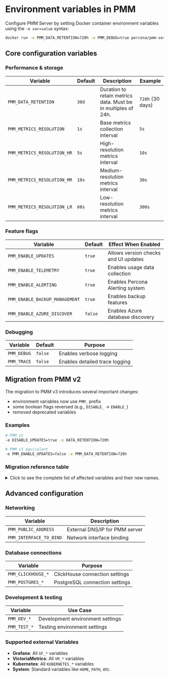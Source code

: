 # Environment variables in PMM

Configure PMM Server by setting Docker container environment variables using the `-e var=value` syntax:

```bash
docker run -e PMM_DATA_RETENTION=720h -e PMM_DEBUG=true percona/pmm-server:3
```

## Core configuration variables

### Performance & storage

| Variable | Default | Description | Example |
|----------|---------|-------------|----------|
| `PMM_DATA_RETENTION` | `30d` | Duration to retain metrics data. Must be in multiples of 24h. | `720h` (30 days) |
| `PMM_METRICS_RESOLUTION` | `1s` | Base metrics collection interval | `5s` |
| `PMM_METRICS_RESOLUTION_HR` | `5s` | High-resolution metrics interval | `10s` |
| `PMM_METRICS_RESOLUTION_MR` | `10s` | Medium-resolution metrics interval | `30s` |
| `PMM_METRICS_RESOLUTION_LR` | `60s` | Low-resolution metrics interval | `300s` |

### Feature flags

| Variable | Default | Effect When Enabled |
|----------|---------|-------------------|
| `PMM_ENABLE_UPDATES` | `true` | Allows version checks and UI updates |
| `PMM_ENABLE_TELEMETRY` | `true` | Enables usage data collection |
| `PMM_ENABLE_ALERTING` | `true` | Enables Percona Alerting system |
| `PMM_ENABLE_BACKUP_MANAGEMENT` | `true` | Enables backup features |
| `PMM_ENABLE_AZURE_DISCOVER` | `false` | Enables Azure database discovery |

### Debugging

| Variable | Default | Purpose |
|----------|---------|---------|
| `PMM_DEBUG` | `false` | Enables verbose logging |
| `PMM_TRACE` | `false` | Enables detailed trace logging |

## Migration from PMM v2

The migration to PMM v3 introduces several important changes:

- environment variables now use `PMM_` prefix
- some boolean flags reversed (e.g., `DISABLE_` → `ENABLE_`)
- removed deprecated variables

### Examples

```bash
# PMM v2
-e DISABLE_UPDATES=true -e DATA_RETENTION=720h

# PMM v3 equivalent
-e PMM_ENABLE_UPDATES=false -e PMM_DATA_RETENTION=720h
```

### Migration reference table

<details>
<summary>Click to see the complete list of affected variables and their new names.</summary>

## Core variables

| PMM 2 | PMM 3 | Comments |
|-------|-------|----------|
| `DATA_RETENTION` | `PMM_DATA_RETENTION` | |
| `DISABLE_ALERTING` | `PMM_ENABLE_ALERTING` | |
| `DISABLE_UPDATES` | `PMM_ENABLE_UPDATES` | |
| `DISABLE_TELEMETRY` | `PMM_ENABLE_TELEMETRY` | |
| `DISABLE_BACKUP_MANAGEMENT` | `PMM_ENABLE_BACKUP_MANAGEMENT` | Note the reverted boolean |
| `ENABLE_AZUREDISCOVER` | `PMM_ENABLE_AZURE_DISCOVER` | |
| `ENABLE_RBAC` | `PMM_ENABLE_ACCESS_CONTROL` | |
| `LESS_LOG_NOISE` | | Removed in PMM v3 |

#### Metrics configuration

| PMM 2 | PMM 3 | Comments |
|-------|-------|----------|
| `METRICS_RESOLUTION` | `PMM_METRICS_RESOLUTION` | |
| `METRICS_RESOLUTION_HR` | `PMM_METRICS_RESOLUTION_HR` | |
| `METRICS_RESOLUTION_LR` | `PMM_METRICS_RESOLUTION_LR` | |
| `METRICS_RESOLUTION_MR` | `PMM_METRICS_RESOLUTION_MR` | |

#### Authentication & platform

| PMM 2 | PMM 3 | Comments |
|-------|-------|----------|
| `OAUTH_PMM_CLIENT_ID` | `PMM_DEV_OAUTH_CLIENT_ID` | |
| `OAUTH_PMM_CLIENT_SECRET` | `PMM_DEV_OAUTH_CLIENT_SECRET` | |
| `PERCONA_PLATFORM_API_TIMEOUT` | `PMM_DEV_PERCONA_PLATFORM_API_TIMEOUT` | |
| `PERCONA_TEST_PLATFORM_ADDRESS` | `PMM_DEV_PERCONA_PLATFORM_ADDRESS` | |
| `PERCONA_TEST_PLATFORM_INSECURE` | `PMM_DEV_PERCONA_PLATFORM_INSECURE` | |
| `PERCONA_TEST_PLATFORM_PUBLIC_KEY` | `PMM_DEV_PERCONA_PLATFORM_PUBLIC_KEY` | |

#### ClickHouse configuration

| PMM 2 | PMM 3 | Comments |
|-------|-------|----------|
| `PERCONA_TEST_PMM_CLICKHOUSE_ADDR` | `PMM_CLICKHOUSE_ADDR` | |
| `PERCONA_TEST_PMM_CLICKHOUSE_DATABASE` | `PMM_CLICKHOUSE_DATABASE` | |
| `PERCONA_TEST_PMM_CLICKHOUSE_DATASOURCE` | `PMM_CLICKHOUSE_DATASOURCE` | |
| `PERCONA_TEST_PMM_CLICKHOUSE_HOST` | `PMM_CLICKHOUSE_HOST` | |
| `PERCONA_TEST_PMM_CLICKHOUSE_PORT` | `PMM_CLICKHOUSE_PORT` | |
| `PERCONA_TEST_PMM_DISABLE_BUILTIN_CLICKHOUSE` | `PMM_DISABLE_BUILTIN_CLICKHOUSE` | |
| `PERCONA_TEST_PMM_CLICKHOUSE_BLOCK_SIZE` | | Removed in PMM v3, because of new clickhouse version |
| `PERCONA_TEST_PMM_CLICKHOUSE_POOL_SIZE` | | Removed in PMM v3, because of new clickhouse version |

#### PostgreSQL configuration

| PMM 2 | PMM 3 | Comments |
|-------|-------|----------|
| `PERCONA_TEST_POSTGRES_ADDR` | `PMM_POSTGRES_ADDR` | |
| `PERCONA_TEST_POSTGRES_DBNAME` | `PMM_POSTGRES_DBNAME` | |
| `PERCONA_TEST_POSTGRES_USERNAME` | `PMM_POSTGRES_USERNAME` | |
| `PERCONA_TEST_POSTGRES_DBPASSWORD` | `PMM_POSTGRES_DBPASSWORD` | |
| `PERCONA_TEST_POSTGRES_SSL_CA_PATH` | `PMM_POSTGRES_SSL_CA_PATH` | |
| `PERCONA_TEST_POSTGRES_SSL_CERT_PATH` | `PMM_POSTGRES_SSL_CERT_PATH` | |
| `PERCONA_TEST_POSTGRES_SSL_KEY_PATH` | `PMM_POSTGRES_SSL_KEY_PATH` | |
| `PERCONA_TEST_POSTGRES_SSL_MODE` | `PMM_POSTGRES_SSL_MODE` | |
| `PERCONA_TEST_PMM_DISABLE_BUILTIN_POSTGRES` | `PMM_DISABLE_BUILTIN_POSTGRES` | |

#### Telemetry & development

| PMM 2 | PMM 3 | Comments |
|-------|-------|----------|
| `PMM_TEST_TELEMETRY_DISABLE_SEND` | `PMM_DEV_TELEMETRY_DISABLE_SEND` | |
| `PERCONA_TEST_TELEMETRY_DISABLE_START_DELAY` | `PMM_DEV_TELEMETRY_DISABLE_START_DELAY` | |
| `PMM_TEST_TELEMETRY_FILE` | `PMM_DEV_TELEMETRY_FILE` | |
| `PERCONA_TEST_TELEMETRY_HOST` | `PMM_DEV_TELEMETRY_HOST` | |
| `PERCONA_TEST_TELEMETRY_INTERVAL` | `PMM_DEV_TELEMETRY_INTERVAL` | |
| `PERCONA_TEST_TELEMETRY_RETRY_BACKOFF` | `PMM_DEV_TELEMETRY_RETRY_BACKOFF` | |
| `PERCONA_TEST_VERSION_SERVICE_URL` | `PMM_DEV_VERSION_SERVICE_URL` | |
| `PERCONA_TEST_STARLARK_ALLOW_RECURSION` | `PMM_DEV_ADVISOR_STARLARK_ALLOW_RECURSION` | |

#### Removed variables

| PMM 2 | PMM 3 | Comments |
|-------|-------|----------|
| `PERCONA_TEST_AUTH_HOST` | | Removed in PMM v3, use `PMM_DEV_PERCONA_PLATFORM_ADDRESS` |
| `PERCONA_TEST_CHECKS_HOST` | | Removed in PMM v3, use `PMM_DEV_PERCONA_PLATFORM_ADDRESS` |
| `PERCONA_TEST_CHECKS_INTERVAL` | | Removed in PMM v3 as it wasn't actually used |
| `PERCONA_TEST_CHECKS_PUBLIC_KEY` | | Removed in PMM v3, use `PMM_DEV_PERCONA_PLATFORM_PUBLIC_KEY` |
| `PERCONA_TEST_NICER_API` | | Removed in PMM v3 |
| `PERCONA_TEST_SAAS_HOST` | | Removed in PMM v3, use `PMM_DEV_PERCONA_PLATFORM_ADDRESS` |

</details>

## Advanced configuration

### Networking
| Variable | Description |
|----------|-------------|
| `PMM_PUBLIC_ADDRESS` | External DNS/IP for PMM server |
| `PMM_INTERFACE_TO_BIND` | Network interface binding |

### Database connections

| Variable | Purpose |
|----------|----------|
| `PMM_CLICKHOUSE_*` | ClickHouse connection settings |
| `PMM_POSTGRES_*` | PostgreSQL connection settings |

### Development & testing

| Variable | Use Case |
|----------|----------|
| `PMM_DEV_*` | Development environment settings |
| `PMM_TEST_*` | Testing environment settings |

### Supported external Variables
- **Grafana**: All `GF_*` variables
- **VictoriaMetrics**: All `VM_*` variables
- **Kubernetes**: All `KUBERNETES_*` variables
- **System**: Standard variables like `HOME`, `PATH`, etc.
